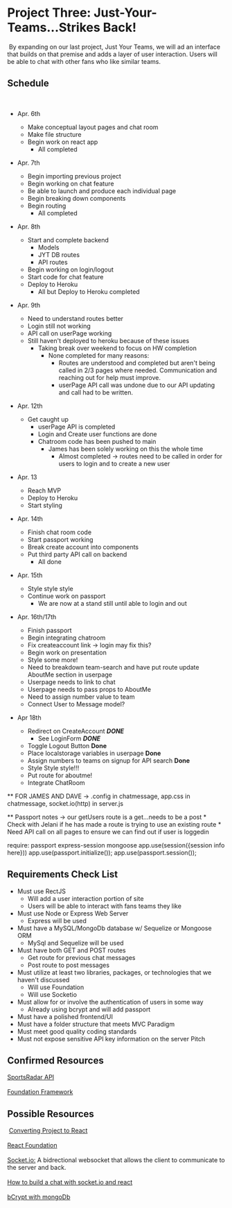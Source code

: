 # Project Three: Just-Your-Teams...Strikes Back!
​
By expanding on our last project, Just Your Teams, we will ad an interface that builds on that premise and adds a layer of user interaction. Users will be able to chat with other fans who like similar teams.
​
## Schedule
​
- Apr. 6th
    * Make conceptual layout pages and chat room 
    * Make file structure  
    * Begin work on react app
        * All completed
- Apr. 7th
    * Begin importing previous project
    * Begin working on chat feature
    * Be able to launch and produce each individual page
    * Begin breaking down components
    * Begin routing
        * All completed
- Apr. 8th
    * Start and complete backend
        * Models
        * JYT DB routes
        * API routes
    * Begin working on login/logout
    * Start code for chat feature
    * Deploy to Heroku
        * All but Deploy to Heroku completed
- Apr. 9th
    * Need to understand routes better
    * Login still not working
    * API call on userPage working
    * Still haven't deployed to heroku because of these issues
        * Taking break over weekend to focus on HW completion
            * None completed for many reasons:
                * Routes are understood and completed but aren't being called in 2/3 pages where needed. Communication and reaching out for help must improve.
                * userPage API call was undone due to our API updating and call had to be written.
- Apr. 12th
    * Get caught up​
        * userPage API is completed 
        * Login and Create user functions are done 
        * Chatroom code has been pushed to main
            * James has been solely working on this the whole time
                * Almost completed -> routes need to be called in order for users to login and to create a new user

- Apr. 13
    * Reach MVP
    * Deploy to Heroku
    * Start styling

- Apr. 14th 
    * Finish chat room code
    * Start passport working
    * Break create account into components
    * Put third party API call on backend
        * All done 

- Apr. 15th
    * Style style style
    * Continue work on passport
        * We are now at a stand still until able to login and out
    
- Apr. 16th/17th
    * Finish passport
    * Begin integrating chatroom
    * Fix createaccount link -> login may fix this?
    * Begin work on presentation
    * Style some more!
    * Need to breakdown team-search and have put route update AboutMe section in userpage
    * Userpage needs to link to chat
    * Userpage needs to pass props to AboutMe
    * Need to assign number value to team
    * Connect User to Message model?

- Apr 18th
    * Redirect on CreateAccount ***DONE***
        * See LoginForm ***DONE***
    * Toggle Logout Button **Done**
    * Place localstorage variables in userpage **Done**
    * Assign numbers to teams on signup for API search **Done**
    * Style Style style!!!
    * Put route for aboutme!
    * Integrate ChatRoom

** FOR JAMES AND DAVE -> .config in chatmessage, app.css in chatmessage, socket.io(http) in server.js

** Passport notes -> our getUsers route is a get...needs to be a post
    * Check with Jelani if he has made a route is trying to use an existing route
    * Need API call on all pages to ensure we can find out if user is loggedin 

require: passport express-session mongoose
app.use(session({session info here}))
app.use(passport.initialize());
app.use(passport.session());
## Requirements Check List
-   Must use RectJS
    * Will add a user interaction portion of site
    * Users will be able to interact with fans teams they like
-   Must use Node or Express Web Server
    * Express will be used
-   Must have a MySQL/MongoDb database w/ Sequelize or Mongoose ORM
    * MySql and Sequelize will be used
-   Must have both GET and POST routes
    * Get route for previous chat messages
    * Post route to post messages
-   Must utilize at least two libraries, packages, or technologies that we haven't discussed
    * Will use Foundation
    * Will use Socketio
-   Must allow for or involve the authentication of users in some way
    * Already using bcrypt and will add passport
-   Must have a polished frontend/UI
-   Must have a folder structure that meets MVC Paradigm
-   Must meet good quality coding standards
-   Must not expose sensitive API key information on the server Pitch
​
## Confirmed Resources
[SportsRadar API](https://www.sportradar.com/media/data-feeds-and-services/sports-api/)
<br>
<br>
[Foundation Framework](https://get.foundation/)
​
​
## Possible Resources
​
[Converting Project to React](https://javascript.plainenglish.io/how-to-convert-any-web-page-to-reactjs-9740f1ba15db)
<br>
<br>
[React Foundation](https://www.npmjs.com/package/react-foundation)
<br>
<br>
[Socket.io:](https:socket.io/get-started/)
A bidrectional websocket that allows the client to communicate to the server and back.
<br>
<br>
[How to build a chat with socket.io and react](https://medium.com/swlh/build-a-real-time-chat-app-with-react-hooks-and-socket-io-4859c9afecb0)
<br>
<br>
[bCrypt with mongoDb](https://www.thepolyglotdeveloper.com/2019/02/hash-password-data-mongodb-mongoose-bcrypt/)